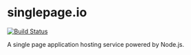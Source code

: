 singlepage.io
=============

[![Build Status](https://travis-ci.org/olivierlesnicki/singlepage.io.svg?branch=master)](https://travis-ci.org/olivierlesnicki/singlepage.io)

A single page application hosting service powered by Node.js.
